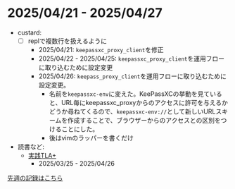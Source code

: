# 2025/04/21 - 2025/04/27

- custard:
    - [ ] replで複数行を扱えるように
        - 2025/04/21: `keepassxc_proxy_client`を修正
        - 2025/04/22 - 2025/04/25: `keepassxc_proxy_client`を運用フローに取り込むために設定変更
        - 2025/04/26: `keepass_proxy_client`を運用フローに取り込むために設定変更。
            - 名前を`keepassxc-env`に変えた。KeePassXCの挙動を見ていると、URL毎にkeepassxc_proxyからのアクセスに許可を与えるかどうか尋ねてくるので、`keepassxc-env://`として新しいURLスキームを作成することで、ブラウザーからのアクセスとの区別をつけることにした。
            - 後はvimのラッパーを書くだけ
- 読書など:
    - [実践TLA+](https://www.shoeisha.co.jp/book/detail/9784798169163)
        - 2025/03/25 - 2025/04/26

[先週の記録はこちら](https://github.com/igrep/daily-commits/blob/51bf3da3a46620d40d52e70eae25512338abe71b/yesterday.md)
